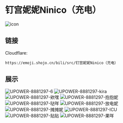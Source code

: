 # 钉宫妮妮Ninico（充电）
![icon](https://emoji.shojo.cn/bili/src/钉宫妮妮Ninico（充电）/icon.png)
## 链接
Cloudflare:
```
https://emoji.shojo.cn/bili/src/钉宫妮妮Ninico（充电）
```
## 展示
![UPOWER-8881297-6](https://emoji.shojo.cn/bili/src/钉宫妮妮Ninico（充电）/UPOWER-8881297-6.png)
![UPOWER-8881297-kira](https://emoji.shojo.cn/bili/src/钉宫妮妮Ninico（充电）/UPOWER-8881297-kira.png)
![UPOWER-8881297-欸嘿](https://emoji.shojo.cn/bili/src/钉宫妮妮Ninico（充电）/UPOWER-8881297-欸嘿.png)
![UPOWER-8881297-抱抱妮](https://emoji.shojo.cn/bili/src/钉宫妮妮Ninico（充电）/UPOWER-8881297-抱抱妮.png)
![UPOWER-8881297-哒咩](https://emoji.shojo.cn/bili/src/钉宫妮妮Ninico（充电）/UPOWER-8881297-哒咩.png)
![UPOWER-8881297-放电妮](https://emoji.shojo.cn/bili/src/钉宫妮妮Ninico（充电）/UPOWER-8881297-放电妮.png)
![UPOWER-8881297-摊摊妮](https://emoji.shojo.cn/bili/src/钉宫妮妮Ninico（充电）/UPOWER-8881297-摊摊妮.png)
![UPOWER-8881297-ICU](https://emoji.shojo.cn/bili/src/钉宫妮妮Ninico（充电）/UPOWER-8881297-ICU.png)
![UPOWER-8881297-贴贴](https://emoji.shojo.cn/bili/src/钉宫妮妮Ninico（充电）/UPOWER-8881297-贴贴.png)
![UPOWER-8881297-果咩](https://emoji.shojo.cn/bili/src/钉宫妮妮Ninico（充电）/UPOWER-8881297-果咩.png)
